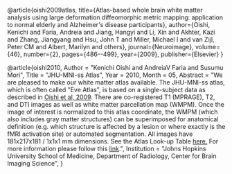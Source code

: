 @article{oishi2009atlas,
    title={Atlas-based whole brain white matter analysis using large deformation diffeomorphic metric mapping: application to normal elderly and Alzheimer's disease participants},
    author={Oishi, Kenichi and Faria, Andreia and Jiang, Hangyi and Li, Xin and Akhter, Kazi and Zhang, Jiangyang and Hsu, John T and Miller, Michael I and van Zijl, Peter CM and Albert, Marilyn and others},
    journal={Neuroimage},
    volume={46},
    number={2},
    pages={486--499},
    year={2009},
    publisher={Elsevier}
}

@article{oishi2010,
Author	= "Kenichi Oishi and AndreiaV Faria and Susumu Mori",
Title		= "JHU-MNI-ss Atlas",
Year		= 2010,
Month	= 05,
Abstract	= "We are pleased to make our white matter atlas available. The JHU-MNI-ss atlas, which is often called "Eve Atlas", is based on a single-subject data as described in <a href="http://www.ncbi.nlm.nih.gov/pubmed/19385016">Oishi et al, 2009</a>. There are co-registered T1 (MPRAGE), T2, and DTI images as well as white matter parcellation map (WMPM). Once the image of interest is normalized to this atlas coordinate, the WMPM (which also includes gray matter structures) can be superimposed for anatomical definition (e.g. which structure is affected by a lesion or where exactly is the fMRI activation site) or automated segmentation. All images have 181x217x181 / 1x1x1 mm dimensions. See the Atlas Look-up Table <a href="http://wiki.slicer.org/slicerWiki/index.php/Slicer3:Mori-Atlas_labels">here.</a> For more information please follow this <a href="http://na-mic.org/Wiki/index.php/Projects:RegistrationLibrary:RegLib_C26">link</a>.",
Institution	= "Johns Hopkins University School of Medicine, Department of Radiology, Center for Brain Imaging Science",
}